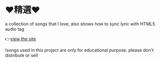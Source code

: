 :heart:精選:heart:
========

a collection of songs that I love, also shows how to sync lyric with HTML5 audio tag

:point_right:[view the site](http://wayou.github.io/selected)

!songs used in this project are only for educational purpose. please don't distribute or sell
